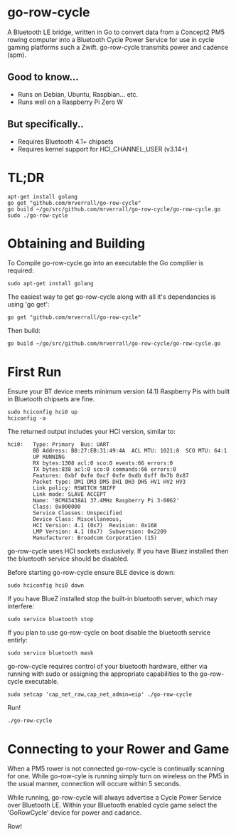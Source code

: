 # go-row-cycle
A Bluetooth LE bridge, written in Go to convert data from a Concept2 PM5 rowing computer into a Bluetooth Cycle Power Service for use in cycle gaming platforms such a Zwift. go-row-cycle transmits power and cadence (spm).

## Good to know...
* Runs on Debian, Ubuntu, Raspbian... etc.
* Runs well on a Raspberry Pi Zero W

## But specifically..
* Requires Bluetooth 4.1+ chipsets
* Requires kernel support for HCI_CHANNEL_USER (v3.14+)

# TL;DR
    apt-get install golang
    go get "github.com/mrverrall/go-row-cycle"
    go build ~/go/src/github.com/mrverrall/go-row-cycle/go-row-cycle.go
    sudo ./go-row-cycle

# Obtaining and Building
To Compile go-row-cycle.go into an executable the Go compliler is required:

    sudo apt-get install golang

The easiest way to get go-row-cycle along with all it's dependancies is using 'go get':

    go get "github.com/mrverrall/go-row-cycle"

Then build:

    go build ~/go/src/github.com/mrverrall/go-row-cycle/go-row-cycle.go

# First Run
Ensure your BT device meets minimum version (4.1) Raspberry Pis with built in Bluetooth chipsets are fine.

    sudo hciconfig hci0 up
    hciconfig -a

The returned output includes your HCI version, similar to:

    hci0:   Type: Primary  Bus: UART
            BD Address: B8:27:EB:31:49:4A  ACL MTU: 1021:8  SCO MTU: 64:1
            UP RUNNING
            RX bytes:1308 acl:0 sco:0 events:66 errors:0
            TX bytes:838 acl:0 sco:0 commands:66 errors:0
            Features: 0xbf 0xfe 0xcf 0xfe 0xdb 0xff 0x7b 0x87
            Packet type: DM1 DM3 DM5 DH1 DH3 DH5 HV1 HV2 HV3
            Link policy: RSWITCH SNIFF
            Link mode: SLAVE ACCEPT
            Name: 'BCM43438A1 37.4MHz Raspberry Pi 3-0062'
            Class: 0x000000
            Service Classes: Unspecified
            Device Class: Miscellaneous,
            HCI Version: 4.1 (0x7)  Revision: 0x168
            LMP Version: 4.1 (0x7)  Subversion: 0x2209
            Manufacturer: Broadcom Corporation (15)

go-row-cycle uses HCI sockets exclusively. If you have Bluez installed then the bluetooth service should be disabled.

Before starting go-row-cycle ensure BLE device is down:

    sudo hciconfig hci0 down

If you have BlueZ installed stop the built-in bluetooth server, which may interfere:

    sudo service bluetooth stop

If you plan to use go-row-cycle on boot disable the bluetooth service entirly:

    sudo service bluetooth mask

go-row-cycle requires control of your bluetooth hardware, either via running with sudo or assigning the appropriate capabilities to the go-row-cycle executable.

    sudo setcap 'cap_net_raw,cap_net_admin=eip' ./go-row-cycle

Run!

    ./go-row-cycle

# Connecting to your Rower and Game
When a PM5 rower is not connected go-row-cycle is continually scanning for one. While go-row-cyle is running simply turn on wireless on the PM5 in the usual manner, connection will occure within 5 seconds.

While running, go-row-cycle will always advertise a Cycle Power Service over Bluetooth LE. Within your Bluetooth enabled cycle game select the 'GoRowCycle' device for power and cadance.

Row!
